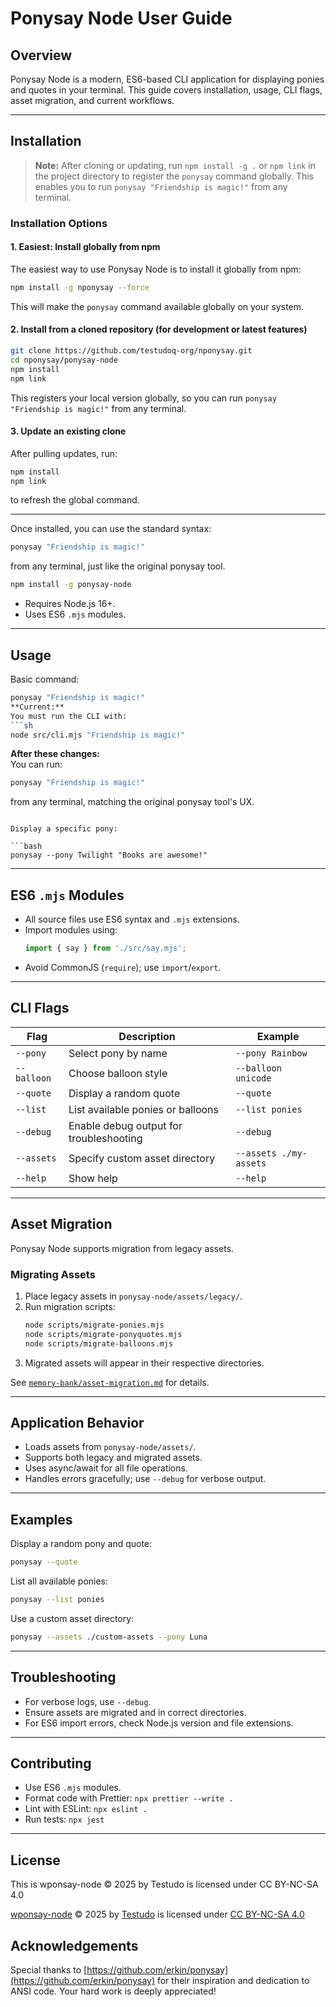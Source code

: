 # Ponysay Node User Guide

## Overview

Ponysay Node is a modern, ES6-based CLI application for displaying ponies and quotes in your terminal. This guide covers installation, usage, CLI flags, asset migration, and current workflows.

---

## Installation

> **Note:** After cloning or updating, run `npm install -g .` or `npm link` in the project directory to register the `ponysay` command globally. This enables you to run `ponysay "Friendship is magic!"` from any terminal.
### Installation Options

#### 1. Easiest: Install globally from npm

The easiest way to use Ponysay Node is to install it globally from npm:

```bash
npm install -g nponysay --force
```
This will make the `ponysay` command available globally on your system.

#### 2. Install from a cloned repository (for development or latest features)
```bash
git clone https://github.com/testudoq-org/nponysay.git
cd nponysay/ponysay-node
npm install
npm link
```
This registers your local version globally, so you can run `ponysay "Friendship is magic!"` from any terminal.

#### 3. Update an existing clone
After pulling updates, run:
```bash
npm install
npm link
```
to refresh the global command.

---

Once installed, you can use the standard syntax:
```bash
ponysay "Friendship is magic!"
```
from any terminal, just like the original ponysay tool.
```bash
npm install -g ponysay-node
```

- Requires Node.js 16+.
- Uses ES6 `.mjs` modules.

---

## Usage

Basic command:

```bash
ponysay "Friendship is magic!"
**Current:**  
You must run the CLI with:  
```sh
node src/cli.mjs "Friendship is magic!"
```

**After these changes:**  
You can run:  
```sh
ponysay "Friendship is magic!"
```
from any terminal, matching the original ponysay tool's UX.
```

Display a specific pony:

```bash
ponysay --pony Twilight "Books are awesome!"
```

---

## ES6 `.mjs` Modules

- All source files use ES6 syntax and `.mjs` extensions.
- Import modules using:
  ```js
  import { say } from './src/say.mjs';
  ```
- Avoid CommonJS (`require`); use `import`/`export`.

---

## CLI Flags

| Flag           | Description                                 | Example                                  |
|----------------|---------------------------------------------|------------------------------------------|
| `--pony`       | Select pony by name                         | `--pony Rainbow`                         |
| `--balloon`    | Choose balloon style                        | `--balloon unicode`                      |
| `--quote`      | Display a random quote                      | `--quote`                                |
| `--list`       | List available ponies or balloons           | `--list ponies`                          |
| `--debug`      | Enable debug output for troubleshooting     | `--debug`                                |
| `--assets`     | Specify custom asset directory              | `--assets ./my-assets`                   |
| `--help`       | Show help                                   | `--help`                                 |

---

## Asset Migration

Ponysay Node supports migration from legacy assets.

### Migrating Assets

1. Place legacy assets in `ponysay-node/assets/legacy/`.
2. Run migration scripts:
   ```bash
   node scripts/migrate-ponies.mjs
   node scripts/migrate-ponyquotes.mjs
   node scripts/migrate-balloons.mjs
   ```
3. Migrated assets will appear in their respective directories.

See [`memory-bank/asset-migration.md`](ponysay-node/memory-bank/asset-migration.md) for details.

---

## Application Behavior

- Loads assets from `ponysay-node/assets/`.
- Supports both legacy and migrated assets.
- Uses async/await for all file operations.
- Handles errors gracefully; use `--debug` for verbose output.

---

## Examples

Display a random pony and quote:

```bash
ponysay --quote
```

List all available ponies:

```bash
ponysay --list ponies
```

Use a custom asset directory:

```bash
ponysay --assets ./custom-assets --pony Luna
```

---

## Troubleshooting

- For verbose logs, use `--debug`.
- Ensure assets are migrated and in correct directories.
- For ES6 import errors, check Node.js version and file extensions.

---

## Contributing

- Use ES6 `.mjs` modules.
- Format code with Prettier: `npx prettier --write .`
- Lint with ESLint: `npx eslint .`
- Run tests: `npx jest`

---

## License

This is wponsay-node © 2025 by Testudo is licensed under CC BY-NC-SA 4.0

<a href="https://github.com/testudoq-org/nponysay">wponsay-node</a> © 2025 by <a href="https://www.testudo.co.nz/">Testudo</a> is licensed under <a href="https://creativecommons.org/licenses/by-nc-sa/4.0/">CC BY-NC-SA 4.0</a><img src="https://mirrors.creativecommons.org/presskit/icons/cc.svg" alt="" style="max-width: 1em;max-height:1em;margin-left: .2em;"><img src="https://mirrors.creativecommons.org/presskit/icons/by.svg" alt="" style="max-width: 1em;max-height:1em;margin-left: .2em;"><img src="https://mirrors.creativecommons.org/presskit/icons/nc.svg" alt="" style="max-width: 1em;max-height:1em;margin-left: .2em;"><img src="https://mirrors.creativecommons.org/presskit/icons/sa.svg" alt="" style="max-width: 1em;max-height:1em;margin-left: .2em;">

## Acknowledgements

Special thanks to [https://github.com/erkin/ponysay](https://github.com/erkin/ponysay) for their inspiration and dedication to ANSI code. Your hard work is deeply appreciated!
